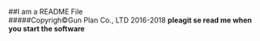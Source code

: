 ##I am a README File<br>
#####Copyrigh©️Gun Plan Co., LTD 2016-2018
**pleagit se  read me when you start the software**